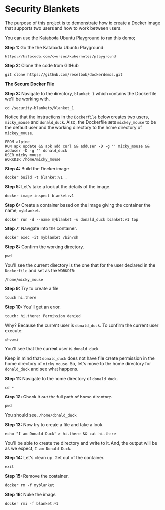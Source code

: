 # Security Blankets

The purpose of this project is to demonstrate how to create a Docker image that supports two users and how to work
between users.

You can use the Kataboda Ubuntu Playground to run this demo;

**Step 1:** Go the the Kataboda Ubuntu Playground:

`https://katacoda.com/courses/kubernetes/playground` 


**Step 2:** Clone the code from GitHub

`git clone https://github.com/reselbob/dockerdemos.git`

**The Secure Docker File**


**Step 3:** Navigate to the directory, `blanket_1` which contains the Dockerfile we'll be working with.

`cd /security-blankets/blanket_1`

Notice that the instructions in the `Dockerfile` below creates two users, `micky_mouse` and `donald_duck`. Also, the Dockerfile sets `mickey_mouse` to be the default user and the working directory to the home directory of `mickey_mouse`.

```text
FROM alpine
RUN apk update && apk add curl && adduser -D -g '' micky_mouse && adduser -D -g '' donald_duck
USER micky_mouse
WORKDIR /home/micky_mouse
```

**Step 4:** Build the Docker image. 

`docker build -t blanket:v1 .`

**Step 5:** Let's take a look at the details of the image.

`docker image inspect blanket:v1`

**Step 6:** Create a container based on the image giving the container the name, `myblanket`.

`docker run -d --name myblanket -u donald_duck blanket:v1 top`

**Step 7:** Navigate into the container.

`docker exec -it myblanket /bin/sh`

**Step 8:** Confirm the working directory. 

`pwd`

You'll see the current directory is the one that for the user declared in the `Dockerfile` and set as the `WORKDIR`:

`/home/micky_mouse`

**Step 9:** Try to create a file

`touch hi.there`

**Step 10:**  You'll get an error.

`touch: hi.there: Permission denied`

Why? Because the current user is `donald_duck`. To confirm the current user execute:

`whoami` 

You'll see that the current user is `donald_duck`.
 
Keep in mind that `donald_duck` does not have file create permission in the home directory of `micky_mouse`. So, let's move to the home directory for `donald_duck` and see what happens.

**Step 11:**  Navigate to the home directory of `donald_duck`.

`cd ~`

**Step 12:** Check it out the full path of home directory.

`pwd`

You should see, `/home/donald_duck`

**Step 13:** Now try to create a file and take a look.

`echo "I am Donald Duck" > hi.there && cat hi.there`

You'll be able to create the directory and write to it. And, the output will be as we expect, `I am Donald Duck`.

**Step 14:** Let's clean up. Get out of the container.

`exit`

**Step 15:** Remove the container.

`docker rm -f myblanket`

**Step 16:** Nuke the image.

`docker rmi -f blanket:v1`
